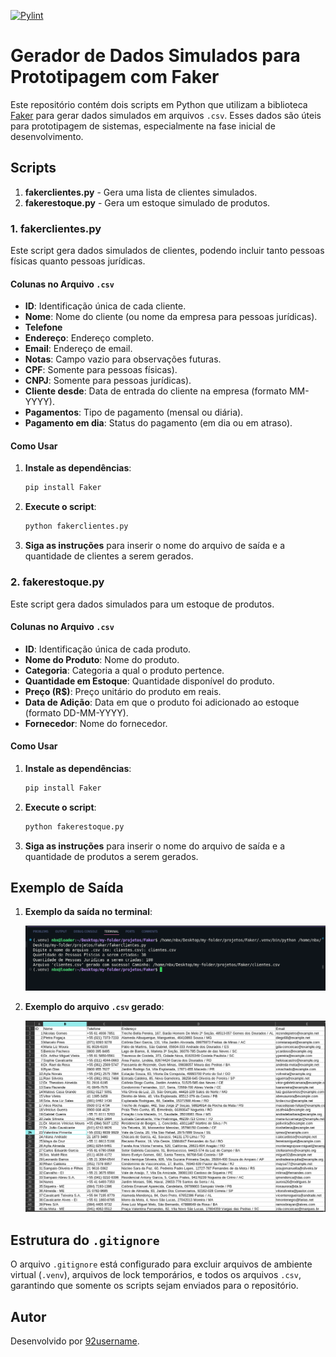 [![Pylint](https://github.com/92username/Faker/actions/workflows/pylint.yml/badge.svg)](https://github.com/92username/Faker/actions/workflows/pylint.yml)
# Gerador de Dados Simulados para Prototipagem com Faker

Este repositório contém dois scripts em Python que utilizam a biblioteca [Faker](https://faker.readthedocs.io/) para gerar dados simulados em arquivos `.csv`. Esses dados são úteis para prototipagem de sistemas, especialmente na fase inicial de desenvolvimento.

## Scripts

1. **fakerclientes.py** - Gera uma lista de clientes simulados.
2. **fakerestoque.py** - Gera um estoque simulado de produtos.

### 1. fakerclientes.py

Este script gera dados simulados de clientes, podendo incluir tanto pessoas físicas quanto pessoas jurídicas.

#### Colunas no Arquivo `.csv`

- **ID**: Identificação única de cada cliente.
- **Nome**: Nome do cliente (ou nome da empresa para pessoas jurídicas).
- **Telefone**
- **Endereço**: Endereço completo.
- **Email**: Endereço de email.
- **Notas**: Campo vazio para observações futuras.
- **CPF**: Somente para pessoas físicas).
- **CNPJ**: Somente para pessoas jurídicas).
- **Cliente desde**: Data de entrada do cliente na empresa (formato MM-YYYY).
- **Pagamentos**: Tipo de pagamento (mensal ou diária).
- **Pagamento em dia**: Status do pagamento (em dia ou em atraso).

#### Como Usar

1. **Instale as dependências**:
   ```bash
   pip install Faker
   ```
2. **Execute o script**:
   ```bash
   python fakerclientes.py
   ```
3. **Siga as instruções** para inserir o nome do arquivo de saída e a quantidade de clientes a serem gerados.

### 2. fakerestoque.py

Este script gera dados simulados para um estoque de produtos.

#### Colunas no Arquivo `.csv`

- **ID**: Identificação única de cada produto.
- **Nome do Produto**: Nome do produto.
- **Categoria**: Categoria a qual o produto pertence.
- **Quantidade em Estoque**: Quantidade disponível do produto.
- **Preço (R$)**: Preço unitário do produto em reais.
- **Data de Adição**: Data em que o produto foi adicionado ao estoque (formato DD-MM-YYYY).
- **Fornecedor**: Nome do fornecedor.

#### Como Usar

1. **Instale as dependências**:
   ```bash
   pip install Faker
   ```
2. **Execute o script**:
   ```bash
   python fakerestoque.py
   ```
3. **Siga as instruções** para inserir o nome do arquivo de saída e a quantidade de produtos a serem gerados.

## Exemplo de Saída

1. **Exemplo da saída no terminal**:

   ![Exemplo da saída no terminal](terminaloutputfaker.png)

2. **Exemplo do arquivo `.csv` gerado**:

   ![Exemplo do arquivo CSV gerado](outputcsvfaker.png)

## Estrutura do `.gitignore`

O arquivo `.gitignore` está configurado para excluir arquivos de ambiente virtual (`.venv`), arquivos de lock temporários, e todos os arquivos `.csv`, garantindo que somente os scripts sejam enviados para o repositório.

## Autor

Desenvolvido por [92username](https://github.com/92username).

